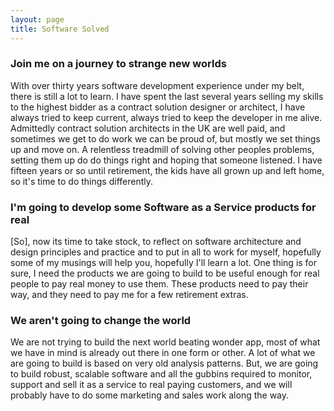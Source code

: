 ```yaml
---
layout: page
title: Software Solved
---
```

### Join me on a journey to strange new worlds
With over thirty years software development experience under my belt, there is still a lot to learn.  I have spent the last several years selling my skills to the highest bidder as a contract solution designer or architect, I have always tried to keep current, always tried to keep the developer in me alive.  Admittedly contract solution architects in the UK are well paid, and sometimes we get to do work we can be proud of, but mostly we set things up and move on. A relentless treadmill of solving other peoples problems, setting them up do do things right and hoping that someone listened. I have fifteen years or so until retirement, the kids have all grown up and left home, so it's time to do things differently.

### I'm going to develop some Software as a Service products for real
[So], now its time to take stock, to reflect on software architecture and design principles and practice and to put in all to work for myself, hopefully some of my musings will help you,  hopefully I'll learn a lot. One thing is for sure, I need the products we are going to build to be useful enough for real people to pay real money to use them.  These products need to pay their way, and they need to pay me for a few retirement extras.

### We aren't going to change the world
We are not trying to build the next world beating wonder app, most of what we have in mind is already out there in one form or other. A lot of what we are going to build is based on very old analysis patterns. But, we are going to build robust, scalable software and all the gubbins required to monitor, support and sell it as a service to real paying customers, and we will probably have to do some marketing and sales work along the way.
